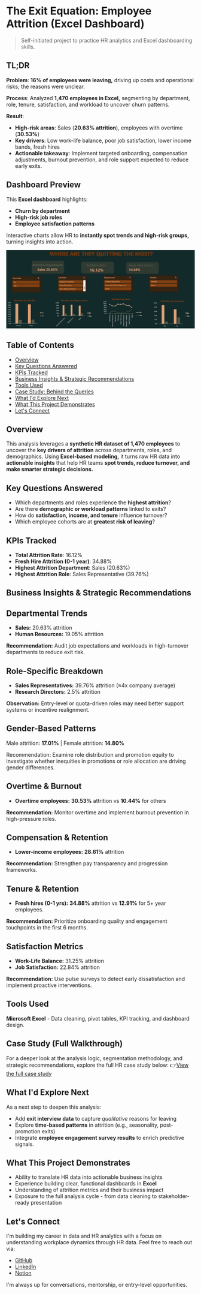 # The Exit Equation: Employee Attrition (Excel Dashboard)
 > Self-initiated project to practice HR analytics and Excel dashboarding skills.

## TL;DR
**Problem**: **16% of employees were leaving,** driving up costs and operational risks; the reasons were unclear.

**Process**: Analyzed **1,470 employees in Excel,** segmenting by department, role, tenure, satisfaction, and workload to uncover churn patterns.

**Result**: 
 * **High-risk areas**: Sales (**20.63% attrition**), employees with overtime (**30.53%**)
 * **Key drivers**: Low work-life balance, poor job satisfaction, lower income bands, fresh hires
 * **Actionable takeaway**: Implement targeted onboarding, compensation adjustments, burnout prevention, and role support expected to reduce early exits.

## Dashboard Preview
This **Excel dashboard** highlights: 
* **Churn by department**
* **High-risk job roles**
* **Employee satisfaction patterns**

Interactive charts allow HR to **instantly spot trends and high-risk groups,** turning insights into action.

![Dashboard Preview](dashboard_preview.png)


## Table of Contents
 - [Overview](#Overview)
 - [Key Questions Answered](#key-questions-answered)
 - [KPIs Tracked](#kpis-tracked)
 - [Business Insights & Strategic Recommendations](#business-insights--strategic-recommendations)
 - [Tools Used](#tools-used)
 - [Case Study: Behind the Queries](#case-study-behind-the-queries)
 - [What I'd Explore Next](#what-id-explore-next)
 - [What This Project Demonstrates](#what-this-project-demonstrates)
 - [Let's Connect](#lets-connect)

## Overview
This analysis leverages a **synthetic HR dataset of 1,470 employees** to uncover the **key drivers of attrition** across departments, roles, and demographics. Using **Excel-based modeling,** it turns raw HR data into **actionable insights** that help HR teams **spot trends, reduce turnover, and make smarter strategic decisions.**

## Key Questions Answered 
 * Which departments and roles experience the **highest attrition**?
 * Are there **demographic or workload patterns** linked to exits?
 * How do **satisfaction, income, and tenure** influence turnover?
 * Which employee cohorts are at **greatest risk of leaving**?

## KPIs Tracked
 * **Total Attrition Rate**: 16.12%
 * **Fresh Hire Attrition (0-1 year)**: 34.88%
 * **Highest Attrition Department**: Sales (20.63%)
 * **Highest Attrition Role**: Sales Representative (39.76%) 

## Business Insights & Strategic Recommendations
## Departmental Trends
- **Sales:** 20.63% attrition
- **Human Resources:** 19.05% attrition

**Recommendation:** Audit job expectations and workloads in high-turnover departments to reduce exit risk.

## Role-Specific Breakdown
- **Sales Representatives:** 39.76% attrition (≈4x company average)
- **Research Directors:** 2.5% attrition

**Observation:** Entry-level or quota-driven roles may need better support systems or incentive realignment.

## Gender-Based Patterns
Male attrition: **17.01%** | Female attrition: **14.80%**

Recommendation: Examine role distribution and promotion equity to investigate whether inequities in promotions or role allocation are driving gender differences.

## Overtime & Burnout
- **Overtime employees:** **30.53%** attrition vs **10.44%** for others

 **Recommendation:** Monitor overtime and implement burnout prevention in high-pressure roles.

## Compensation & Retention 
- **Lower-income employees:** **28.61%** attrition

**Recommendation:** Strengthen pay transparency and progression frameworks.

## Tenure & Retention 
- **Fresh hires (0-1 yrs):** **34.88%** attrition vs **12.91%** for 5+ year employees.

**Recommendation:** Prioritize onboarding quality and engagement touchpoints in the first 6 months.

## Satisfaction Metrics
- **Work-Life Balance:** 31.25% attrition
- **Job Satisfaction:** 22.84% attrition

**Recommendation:** Use pulse surveys to detect early dissatisfaction and implement proactive interventions.

## Tools Used
**Microsoft Excel** - Data cleaning, pivot tables, KPI tracking, and dashboard design.
  
## Case Study (Full Walkthrough)
For a deeper look at the analysis logic, segmentation methodology, and strategic recommendations, explore the full HR case study below:
👉[View the full case study](https://docs.google.com/document/d/1UvtNh63Pqlk9doOYvelR3UggBd_6P2AbMk_uvuq11EQ/edit?usp=sharing)

## What I'd Explore Next
As a next step to deepen this analysis:
 * Add **exit interview data** to capture *qualitative* reasons for leaving
 * Explore **time-based patterns** in attrition (e.g., seasonality, post-promotion exits)
 * Integrate **employee engagement survey results** to enrich predictive signals.

## What This Project Demonstrates
 - Ability to translate HR data into actionable business insights
 - Experience building clear, functional dashboards in **Excel**
 - Understanding of attrition metrics and their business impact
 - Exposure to the full analysis cycle - from data cleaning to stakeholder-ready presentation

## Let's Connect
I'm building my career in data and HR analytics with a focus on understanding workplace dynamics through HR data. Feel free to reach out via:
* [GitHub](https://github.com/Shrey0561)
* [LinkedIn](https://www.linkedin.com/in/shreya-srinath-879a66205/)
* [Notion](https://www.notion.so/Data-Analyst-Portfolio-221ebe151fdd801e9445e32590b67758?source=copy_link)

I'm always up for conversations, mentorship, or entry-level opportunities.

